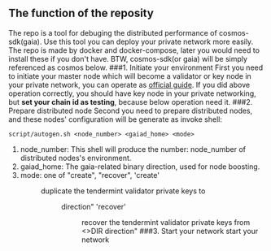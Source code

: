 The function of the reposity
---
The repo is a tool for debuging the distributed performance of cosmos-sdk(gaia). Use this tool you can deploy your private
network more easily. The repo is made by docker and docker-compose, later you would need to install these if you don't 
have. BTW, cosmos-sdk(or gaia) will be simply referenced as cosmos below.
###1. Initiate your environment
First you need to initiate your master node which will become a validator or key node in your private network, you can
operate as [official guide](https://github.com/cosmos/gaia/blob/master/docs/deploy-testnet.md). If you did above operation
correctly, you should have key node in your private networking, but **set your chain id as testing**, because below operation
need it.
###2. Prepare distributed node
Second you need to prepare distributed nodes, and these nodes' configuration will be generate as invoke shell:
```
script/autogen.sh <node_number> <gaiad_home> <mode>
```
1. node_number: This shell will produce the number: node_number of distributed nodes's environment.
2. gaiad_home: The gaia-related binary direction, used for node boosting.
3. mode: one of "create", "recover", 'create' <DIR> duplicate the tendermint validator private keys to <DIR> direction"
'recover' <DIR> recover the tendermint validator private keys from <>DIR direction"
###3. Start your network
start your network

